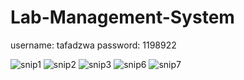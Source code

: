 # Lab-Management-System

username: tafadzwa
password: 1198922

![snip1](https://user-images.githubusercontent.com/97532736/155978419-3af758d7-feca-4c04-9683-c8f2a0bbeacb.PNG)
![snip2](https://user-images.githubusercontent.com/97532736/155978430-540a8be6-b870-4bc7-aabc-94cf70cd0286.PNG)
![snip3](https://user-images.githubusercontent.com/97532736/155978437-86deb8e9-369c-484e-b0af-f2132b21fc65.PNG)
![snip6](https://user-images.githubusercontent.com/97532736/155978443-82244296-4927-4f16-b317-fe06b53ad9c1.PNG)
![snip7](https://user-images.githubusercontent.com/97532736/155978451-1b22663f-1a54-496f-babc-60e988f240d4.PNG)
